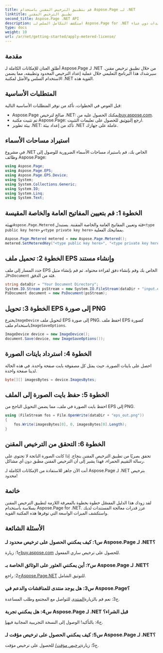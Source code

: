 ```yaml
---
title: قم بتطبيق الترخيص المقنن باستخدام Aspose.Page لـ .NET
linktitle: تطبيق الترخيص المقنن
second_title: Aspose.Page .NET API
description: استكشف التكامل السلس لـ Aspose.Page for .NET مع هذا الدليل التفصيلي خطوة بخطوة حول تطبيق ترخيص مقنن. تحسين معالجة المستندات دون عناء.
type: docs
weight: 10
url: /ar/net/getting-started/apply-metered-license/
---
```

## مقدمة

أطلق العنان للإمكانات الكاملة لـ Aspose.Page لـ .NET من خلال تطبيق ترخيص مقنن. سيرشدك هذا البرنامج التعليمي خلال عملية إعداد الترخيص المحدود وتطبيقه، مما يضمن الاستخدام السلس والأمثل لمكتبة .NET القوية هذه.

## المتطلبات الأساسية

قبل الغوص في الخطوات، تأكد من توفر المتطلبات الأساسية التالية:

-  Aspose.Page صالح لترخيص .NET: يمكنك الحصول عليه من[buy.aspose.com](https://purchase.aspose.com/buy).
-  تم تثبيت مكتبة Aspose.Page: ارجع إلى[توثيق](https://reference.aspose.com/page/net/) للحصول على تعليمات التثبيت.
- بيئة تطوير .NET: تأكد من إعداد بيئة .NET عاملة على جهازك.

## استيراد مساحات الأسماء

في مشروع .NET الخاص بك، قم باستيراد مساحات الأسماء الضرورية للوصول إلى وظائف Aspose.Page:

```csharp
using Aspose.Page;
using Aspose.Page.EPS;
using Aspose.Page.EPS.Device;
using System;
using System.Collections.Generic;
using System.IO;
using System.Linq;
using System.Text;
```

## الخطوة 1: قم بتعيين المفاتيح العامة والخاصة المقيسة

 تهيئة`Aspose.Page.Metered` فئة وتعيين المفاتيح العامة والخاصة المقننة. يستبدل`<type public key here>` و`<type private key here>` بمفاتيحك الفعلية.

```csharp
Aspose.Page.Metered metered = new Aspose.Page.Metered();
metered.SetMeteredKey("<type public key here>", "<type private key here>");
```

## الخطوة 2: تحميل ملف EPS وإنشاء مستند

 حدد المسار إلى ملف EPS الخاص بك وقم بإنشاء دفق لقراءة محتواه. ثم قم بإنشاء مثيل لـ`PsDocument` فئة من الدفق.

```csharp
string dataDir = "Your Document Directory";
System.IO.Stream psStream = new System.IO.FileStream(dataDir + "input.eps", System.IO.FileMode.Open, System.IO.FileAccess.Read);
PsDocument document = new PsDocument(psStream);
```

## الخطوة 3: تحويل EPS إلى صورة PNG

 يخترع`ImageDevice` لتحويل ملف EPS إلى صورة PNG. احفظ ملف EPS كصورة باستخدام ملف`ImageSaveOptions`.

```csharp
ImageDevice device = new ImageDevice();
document.Save(device, new ImageSaveOptions());
```

## الخطوة 4: استرداد بايتات الصورة

احصل على بايتات الصورة، حيث يمثل كل مصفوفة بايت صفحة واحدة. في هذه الحالة لدينا صفحة واحدة.

```csharp
byte[][] imagesBytes = device.ImagesBytes;
```

## الخطوة 5: حفظ بايت الصورة إلى الملف

احفظ بايت الصورة في ملف، مما يضمن التحويل الناجح من EPS إلى PNG.

```csharp
using (FileStream fos = File.OpenWrite(dataDir + "eps_out.png"))
{
    fos.Write(imagesBytes[0], 0, imagesBytes[0].Length);
}
```

## الخطوة 6: التحقق من الترخيص المقنن

تحقق بصريًا من تطبيق الترخيص المقنن بنجاح. إذا كانت الصورة الناتجة لا تحتوي على رسالة التقييم الحمراء، فهذا يشير إلى أن الترخيص المقنن مطبق دون أي مشاكل.

أنت الآن جاهز للاستفادة من الإمكانات الكاملة لـ Aspose.Page لـ .NET بترخيص محدود!

## خاتمة

لقد زودك هذا الدليل المفصّل خطوة بخطوة بالمعرفة اللازمة لتطبيق الترخيص المقنن بسلاسة باستخدام Aspose.Page for .NET. عزز قدرات معالجة المستندات لديك واستكشف الميزات الواسعة التي توفرها هذه المكتبة القوية.

## الأسئلة الشائعة

### س1: كيف يمكنني الحصول على ترخيص محدود لـ Aspose.Page لـ .NET؟

 ج1: زيارة[buy.aspose.com](https://purchase.aspose.com/buy) للحصول على ترخيص ساري المفعول.

### س٢: أين يمكنني العثور على الوثائق الخاصة بـ Aspose.Page لـ .NET؟

 ج2: راجع[Aspose.Page.NET](https://reference.aspose.com/page/net/) للتوثيق الشامل.

### س3: هل يوجد منتدى للمناقشات والدعم في Aspose.Page؟

 ج3: نعم قم بالزيارة[المنتدى](https://forum.aspose.com/c/page/39) للتواصل مع المجتمع وطلب المساعدة.

### س4: هل يمكنني تجربة Aspose.Page لـ .NET قبل الشراء؟

 ج4: بالتأكيد! الوصول إلى النسخة التجريبية المجانية في[هنا](https://releases.aspose.com/).

### س5: كيف يمكنني الحصول على ترخيص مؤقت لـ Aspose.Page لـ .NET؟

 ج5: زيارة[ترخيص مؤقت/](https://purchase.aspose.com/temporary-license/) للحصول على ترخيص مؤقت.